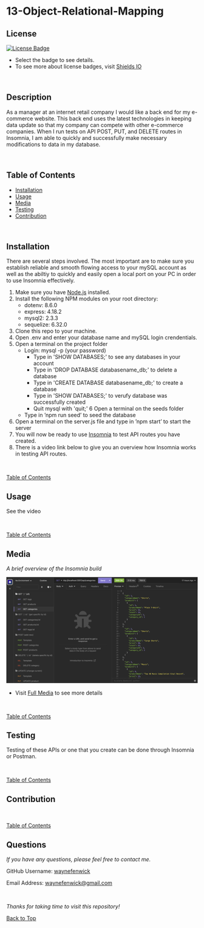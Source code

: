 

# 13-Object-Relational-Mapping

## License
[![License Badge](https://img.shields.io/badge/license-mit-green?style=plastic)](https://choosealicense.com/licenses/mit/)&nbsp;

* Select the badge to see details.
* To see more about license badges, visit [Shields IO](https://shields.io/category/license)

&nbsp;

## Description
As a manager at an internet retail company I would like a back end for my e-commerce website. This back end uses the latest technologies in keeping data update so that my company can compete with other e-commerce companies. When I run tests on API POST, PUT, and DELETE routes in Insomnia, I am able to quickly and successfully make necessary modifications to data in my database.

&nbsp;

## Table of Contents

 * [Installation](#installation)
 * [Usage](#usage)
 * [Media](#media)
 * [Testing](#testing)
 * [Contribution](#contribution)
 

&nbsp;

## Installation

There are several steps involved. The most important are to make sure you establish reliable and smooth flowing access to your mySQL account as well as the abiltiy to quickly and easily open a local port on your PC in order to use Insomnia effectively.

1. Make sure you have [Node.js](https://nodejs.org/en) installed.
2. Install the following NPM modules on your root directory:
     * dotenv: 8.6.0
     * express: 4.18.2
     * mysql2: 2.3.3
     * sequelize: 6.32.0
3. Clone this repo to your machine.
4. Open .env and enter your database name and mySQL login crendentials.
5. Open a terminal on the project folder
    * Login: mysql -p (your password)
        * Type in 'SHOW DATABASES;' to see any databases in your account
        * Type in 'DROP DATABASE databasename_db;' to delete a database
        * Type in 'CREATE DATABASE databasename_db;' to create a database
        * Type in 'SHOW DATABASES;' to verufy database was successfully created
        * Quit mysql with 'quit;'
6 Open a terminal on the seeds folder
    * Type in ’npm run seed’ to seed the database
7. Open a terminal on the server.js file and type in ’npm start’ to start the server
8. You will now be ready to use [Insomnia](https://insomnia.rest/download) to test API routes you have created.
9. There is a video link below to give you an overview how Insomnia works in testing API routes.


&nbsp;

[Table of Contents](#table-of-contents)



## Usage

See the video


&nbsp;

[Table of Contents](#table-of-contents)



## Media
_A brief overview of the Insomnia build_
&nbsp;


![Media](./media/media_screenshot.png)

* Visit [Full Media](https://drive.google.com/file/d/1DkHJtfiQkxQ5bsglmH0z2loxhrPzHSFu/view?usp=sharing) to see more details


&nbsp;

[Table of Contents](#table-of-contents)



## Testing

Testing of these APIs or one that you create can be done through Insomnia or Postman.

&nbsp;

[Table of Contents](#table-of-contents)



## Contribution


&nbsp;

[Table of Contents](#table-of-contents)



## Questions

_If you have any questions, please feel free to contact me._

GitHub Username: [waynefenwick](https://github.com/waynefenwick)

Email Address: <a href="mailto:waynefenwick@gmail.com">waynefenwick@gmail.com</a>

&nbsp;

_Thanks for taking time to visit this repository!_

[Back to Top](#)

